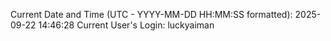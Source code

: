 Current Date and Time (UTC - YYYY-MM-DD HH:MM:SS formatted): 2025-09-22 14:46:28
Current User's Login: luckyaiman
